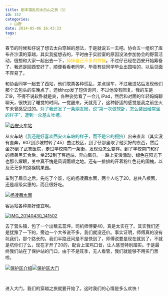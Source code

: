 ```yaml
---
title: 剧本错乱的太白山之旅（1）
id: 152
categories:
  - 山野
date: 2014-05-06 16:43:23
tags:
---
```


春节的时候和仔说了想去太白穿越的想法，于是就说五一去吧。协会五一组织了库布齐沙漠的穿越，其实我挺想去的，平时由于实验室的原因没法参加协会的野营活动，很想和大家一起出去一下，<span style="color: #ffcc00;">掉掉自己不多的节操</span>。不过仔已经在西安开始筹备了，我还是回西安好了，顺便看看老同学，毕竟有些同学毕业出国啥的，以后见面不容易了。

和协会同学一起去了西站，他们取票各种慌乱，差点误车，不过我进站后发现他们那个去包头的车晚点了，还给hcp发了短信询问，不过他没有回复。我的车是 Z19，不得不说软卧就是爽，各种姿势看了一会儿 iPad，然后和对面的年轻妈妈聊聊天，很快到了睡觉的时间。一觉醒来，天就亮了，这种舒适的感觉是我之前坐火车未曾感受过的。<span style="color: #008080;">对了我还发了一条朋友圈，说“第一次做软卧，怎么装出经常坐的样子”，遭到一众基友吐槽。</span>

[![西安火车站](http://www.formalscience.com/blog/wp-content/uploads/2014/05/IMG_20140430_074558-1024x577.jpg)](http://www.formalscience.com/blog/wp-content/uploads/2014/05/IMG_20140430_074558.jpg)

从火车站（<span style="color: #008080;">我还是好喜欢西安火车站的样子，而不是它的拥挤</span>）出来直奔（其实没有直奔，607到沙坡村转了45）曲江校区，到了仔那里取了他买好的东西，然后坐25到了武警医院，走过学校南门一条街，发现没怎么变样。到了学校南门和仔的师弟黑汇合后，坐252到了客运站，奔向眉县。一路上麦浪涌动，绿色在阳光下也那么耀眼，关中真不愧是风调雨顺之地。还有一排排的开着粉红色花的国槐，以及茫茫多的猕猴桃果园。

车到了眉县之后，先吃了个饭，吃的杨凌蘸水面，两个人吃了20，总共八根面，还是超级实惠的，而且很好吃。

[![杨凌蘸水面](http://www.formalscience.com/blog/wp-content/uploads/2014/05/mmexport1399393828376.jpg)](http://www.formalscience.com/blog/wp-content/uploads/2014/05/mmexport1399393828376.jpg)

客运站各种票好便宜啊。

[![IMG_20140430_141502](http://www.formalscience.com/blog/wp-content/uploads/2014/05/IMG_20140430_141502-1024x577.jpg)](http://www.formalscience.com/blog/wp-content/uploads/2014/05/IMG_20140430_141502.jpg)

去了营头镇，包了一个出租去蒿坪。司机师傅要40，真是太实在了。其实我们还是犹豫了一下的，旁边一个大爷说不多，我们就没还价。事实证明，师傅真的没有坑我们，那个路长的。我们半路还问是不是快到了，师傅说要是现在就到了，不就是坑你们了么，现在才开了20的，配合上宝鸡口音，让人感觉特别踏实。于是最终我们站在了保护站的门口，由于不是旺季，无人看管，我们就能够不用买门票啦。

[![保护区介绍](http://www.formalscience.com/blog/wp-content/uploads/2014/05/IMG_20140430_153151-1024x577.jpg)](http://www.formalscience.com/blog/wp-content/uploads/2014/05/IMG_20140430_153151.jpg)[![保护区大门](http://www.formalscience.com/blog/wp-content/uploads/2014/05/800-600.554e695e6daa9155a4728ed64a2530409c33e0ec.83c098.jpg)](http://www.formalscience.com/blog/wp-content/uploads/2014/05/800-600.554e695e6daa9155a4728ed64a2530409c33e0ec.83c098.jpg)

&nbsp;

进入大门，我们的穿越之旅就要开始了。这时我们的心情是多么欢快！